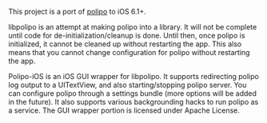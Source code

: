 This project is a port of [polipo](http://www.pps.jussieu.fr/~jch/software/polipo/) to iOS 6.1+.

libpolipo is an attempt at making polipo into a library. It will not be complete 
until code for de-initialization/cleanup is done. Until then, once polipo is 
initialized, it cannot be cleaned up without restarting the app. This also means 
that you cannot change configuration for polipo without restarting the app.

Polipo-iOS is an iOS GUI wrapper for libpolipo. It supports redirecting polipo 
log output to a UITextView, and also starting/stopping polipo server. You can 
configure polipo through a settings bundle (more options will be added in the 
future). It also supports various backgrounding hacks to run polipo as a 
service. The GUI wrapper portion is licensed under Apache License.
